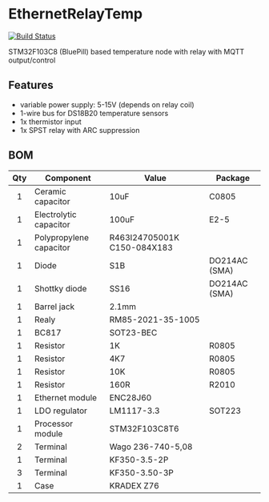 # EthernetRelayTemp
[![Build Status](https://travis-ci.org/pilotak/ethernet-relay-temp.svg?branch=master)](https://travis-ci.org/pilotak/ethernet-relay-temp)

STM32F103C8 (BluePill) based temperature node with relay with MQTT output/control

## Features
- variable power supply: 5-15V (depends on relay coil)
- 1-wire bus for DS18B20 temperature sensors
- 1x thermistor input
- 1x SPST relay with ARC suppression

## BOM
| Qty | Component | Value | Package |
|:---:| --------- | ----- | ------- |
| 1 | Ceramic capacitor | 10uF | C0805 |
| 1 | Electrolytic capacitor | 100uF | E2-5 |
| 1 | Polypropylene capacitor | R463I24705001K C150-084X183 |
| 1 | Diode | S1B |DO214AC (SMA) |
| 1 | Shottky diode | SS16 | DO214AC (SMA) |
| 1 | Barrel jack | 2.1mm | |
| 1 | Realy | RM85-2021-35-1005 | |
| 1 | BC817 | SOT23-BEC |
| 1 | Resistor | 1K | R0805 |
| 1 | Resistor | 4K7 | R0805 |
| 1 | Resistor | 10K | R0805 |
| 1 | Resistor | 160R | R2010 |
| 1 | Ethernet module | ENC28J60 | |
| 1 | LDO regulator | LM1117-3.3 | SOT223 |
| 1 | Processor module | STM32F103C8T6 | |
| 2 | Terminal | Wago 236-740-5,08 | |
| 1 | Terminal | KF350-3.5-2P | |
| 3 | Terminal | KF350-3.50-3P | |
| 1 | Case | KRADEX Z76 | |

